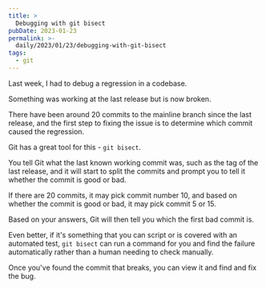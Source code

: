 ```yaml
---
title: >
  Debugging with git bisect
pubDate: 2023-01-23
permalink: >-
  daily/2023/01/23/debugging-with-git-bisect
tags:
  - git
---
```


Last week, I had to debug a regression in a codebase.

Something was working at the last release but is now broken.

There have been around 20 commits to the mainline branch since the last release, and the first step to fixing the issue is to determine which commit caused the regression.

Git has a great tool for this - `git bisect`.

You tell Git what the last known working commit was, such as the tag of the last release, and it will start to split the commits and prompt you to tell it whether the commit is good or bad.

If there are 20 commits, it may pick commit number 10, and based on whether the commit is good or bad, it may pick commit 5 or 15.

Based on your answers, Git will then tell you which the first bad commit is.

Even better, if it's something that you can script or is covered with an automated test, `git bisect` can run a command for you and find the failure automatically rather than a human needing to check manually.

Once you've found the commit that breaks, you can view it and find and fix the bug.
